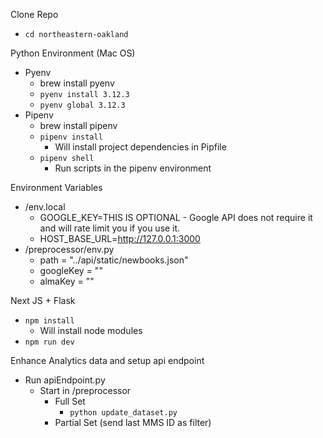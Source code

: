 Clone Repo
- `cd northeastern-oakland`

Python Environment (Mac OS)
- Pyenv
  - brew install pyenv
  - `pyenv install 3.12.3`
  - `pyenv global 3.12.3`
- Pipenv
  - brew install pipenv
  - `pipenv install`
    - Will install project dependencies in Pipfile
  - `pipenv shell`
    - Run scripts in the pipenv environment

Environment Variables
- /env.local
  - GOOGLE_KEY=THIS IS OPTIONAL - Google API does not require it and will rate limit you if you use it.
  - HOST_BASE_URL=http://127.0.0.1:3000
- /preprocessor/env.py
  - path = "../api/static/newbooks.json"
  - googleKey = ""
  - almaKey = ""

Next JS + Flask
- `npm install`
  - Will install node modules
- `npm run dev`

Enhance Analytics data and setup api endpoint
   - Run apiEndpoint.py
     - Start in /preprocessor
       - Full Set
         - `python update_dataset.py`
       - Partial Set (send last MMS ID as filter)
